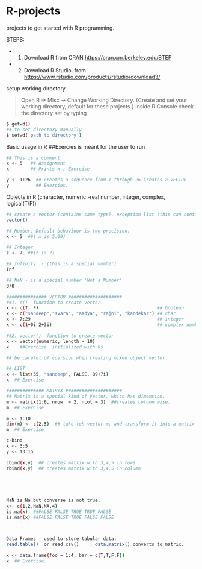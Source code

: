 # R-projects
projects to get started with R programming.

STEPS:
  - 1. Download R from CRAN https://cran.cnr.berkeley.edu/STEP 
  - 2. Download R Studio. from https://www.rstudio.com/products/rstudio/download3/

setup working directory.
> Open R -> Misc -> Change Working Directory. {Create and set your working directory, default for these projects.}
> Inside R Console  check the directory set by typing

```sh
$ getwd()
## to set directory manually 
$ setwd('path to directory')
```

Basic usage in R
    ##Exercies is meant for the user to run
```sh
## This is a comment
x <- 5   ## Assignment
x        ## Prints x ; Exercise

y <- 1:26  ## creates a sequence from 1 through 26 Creates a VECTOR
y          ## Exercies.

```

Objects in R (character, numeric -real number, integer, complex, logical(T/F))
```sh
## create a vector (contains same type), exception list (this can contain multiple types)
vector()

## Number, Default behaviour is two precision.
x <- 5  ##( x is 5.00)

## Integer
z <- 7L ##(z is 7)

## Infinity  - (this is a special number)
Inf

## NaN - is a special number 'Not a Number'
0/0

############### VECTOR ####################
##1. c()  function to create vector
x <- c(T, F)                                            ## boolean
x <- c("sandeep","svara", "aadya", "rajni", "kandekar") ## char
x <- 7:29                                               ## integer
x <- c(1+0i 2+3i)                                       ## complex number. i is immaginary part of complex num.

##2. vector()  function to create vector
x <- vector(numeric, length = 10)
x    ##Exercise  initialized with 0s

## be careful of coersion when creating mixed object vector.

## LIST
x <- list(35, "sandeep", FALSE, 89+7i)
x  ## Exercise

############## MATRIX #####################
## Matrix is a special kind of Vector, which has dimension.
m <- matrix(1:6, nrow  = 2, ncol = 3)  ##creates column wise.
m  ## Exercise

m <- 1:10
dim(m) <- c(2,5)  ## take teh vector m, and transform it into a matrix with 2 rows and 5 columns
m  ## Exercise

c-bind
x <- 3:5
y <- 13:15

cbind(x,y)  ## creates matrix with 3,4,5 in rows
rbind(x,y)  ## creates matrix with 3,4,5 in column
 




NaN is Na but converse is not true.
x<- c(1,2,NaN,NA,4)
is.na(x)  ##FALSE FALSE TRUE TRUE FALSE
is.nan(x) ##FALSE FALSE TRUE FALSE FALSE



Data Frames - used to store tabular data.
read.table()  or read.csv()    | data.matrix() converts to matrix.

x <- data.frame(foo = 1:4, bar = c(T,T,F,F))
x  ## Exercise.





```